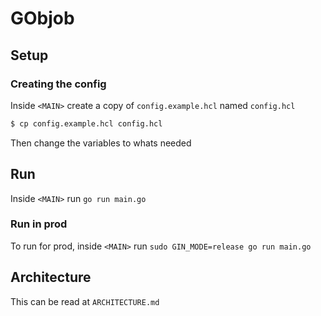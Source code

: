 # GObjob

## Setup

### Creating the config
Inside `<MAIN>` create a copy of `config.example.hcl` named `config.hcl`

``` sh
$ cp config.example.hcl config.hcl
```

Then change the variables to whats needed

## Run

Inside `<MAIN>` run `go run main.go`

### Run in prod

To run for prod, inside `<MAIN>` run `sudo GIN_MODE=release go run main.go`

## Architecture

This can be read at `ARCHITECTURE.md`

